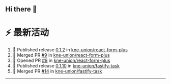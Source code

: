 ## Hi there 👋

<!--

**Here are some ideas to get you started:**

🙋‍♀️ A short introduction - what is your organization all about?
🌈 Contribution guidelines - how can the community get involved?
👩‍💻 Useful resources - where can the community find your docs? Is there anything else the community should know?
🍿 Fun facts - what does your team eat for breakfast?
🧙 Remember, you can do mighty things with the power of [Markdown](https://docs.github.com/github/writing-on-github/getting-started-with-writing-and-formatting-on-github/basic-writing-and-formatting-syntax)
-->


# ⚡ 最新活动

<!--START_SECTION:activity-->
1. 🚀 Published release [0.1.2](https://github.com/kne-union/react-form-plus/releases/tag/0.1.2) in [kne-union/react-form-plus](https://github.com/kne-union/react-form-plus)
2. 🎉 Merged PR [#9](https://github.com/kne-union/react-form-plus/pull/9) in [kne-union/react-form-plus](https://github.com/kne-union/react-form-plus)
3. 💪 Opened PR [#9](https://github.com/kne-union/react-form-plus/pull/9) in [kne-union/react-form-plus](https://github.com/kne-union/react-form-plus)
4. 🚀 Published release [0.1.10](https://github.com/kne-union/fastify-task/releases/tag/0.1.10) in [kne-union/fastify-task](https://github.com/kne-union/fastify-task)
5. 🎉 Merged PR [#14](https://github.com/kne-union/fastify-task/pull/14) in [kne-union/fastify-task](https://github.com/kne-union/fastify-task)
<!--END_SECTION:activity-->

---
